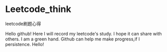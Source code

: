 # Leetcode_think

leetcode刷题心得

Hello github!
Here I will record my leetcode's study.
I hope it can share with others.
I am a green hand.
Github can help me make progress,if I persistence.
Hello!
